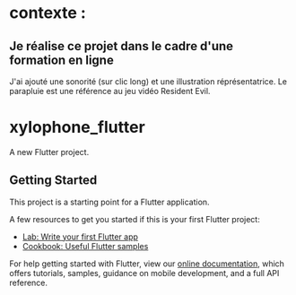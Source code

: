 # contexte :

## Je réalise ce projet dans le cadre d'une formation en ligne
J'ai ajouté une sonorité (sur clic long) et une illustration réprésentatrice. Le parapluie est une référence au jeu vidéo Resident Evil.

# xylophone_flutter

A new Flutter project.

## Getting Started

This project is a starting point for a Flutter application.

A few resources to get you started if this is your first Flutter project:

- [Lab: Write your first Flutter app](https://flutter.dev/docs/get-started/codelab)
- [Cookbook: Useful Flutter samples](https://flutter.dev/docs/cookbook)

For help getting started with Flutter, view our
[online documentation](https://flutter.dev/docs), which offers tutorials,
samples, guidance on mobile development, and a full API reference.
